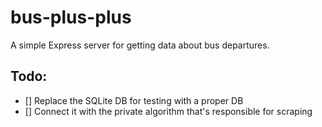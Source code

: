 # bus-plus-plus
A simple Express server for getting data about bus departures. 

## Todo:
- [] Replace the SQLite DB for testing with a proper DB
- [] Connect it with the private algorithm that's responsible for scraping
